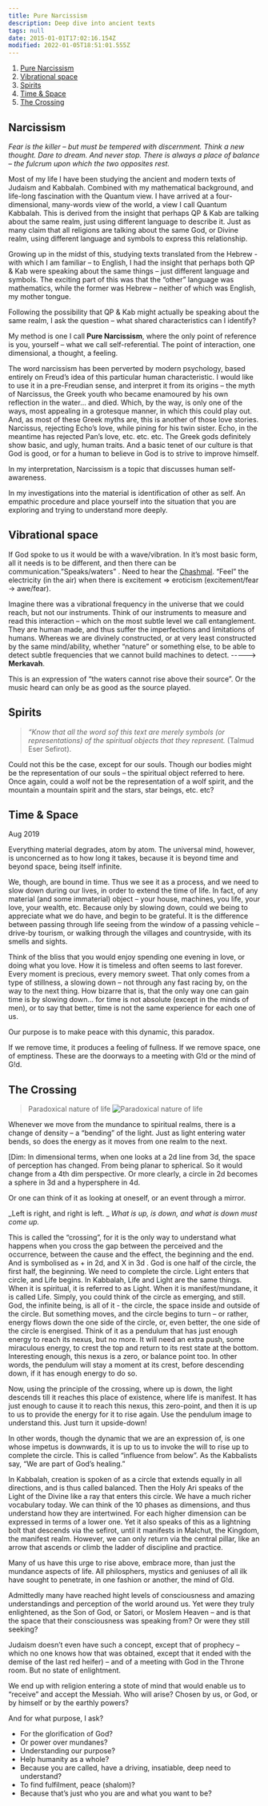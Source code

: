 ```yaml
---
title: Pure Narcissism
description: Deep dive into ancient texts
tags: null
date: 2015-01-01T17:02:16.154Z
modified: 2022-01-05T18:51:01.555Z
---
```


1. [Pure Narcissism](#pure-narcissism)
2. [Vibrational space](#vibrational-space)
3. [Spirits](#spirits)
4. [Time & Space](#time--space)
5. [The Crossing](#the-crossing)

## Narcissism

_Fear is the killer – but must be tempered with discernment._
_Think a new thought._
_Dare to dream. And never stop._
_There is always a place of balance – the fulcrum upon which the two opposites rest._

Most of my life I have been studying the ancient and modern texts of Judaism and Kabbalah. Combined with my mathematical background, and life-long fascination with the Quantum view. I have arrived at a four-dimensional, many-words view of the world, a view I call Quantum Kabbalah.
This is derived from the insight that perhaps QP & Kab are talking about the same realm, just using different language to describe it. Just as many claim that all religions are talking about the same God, or Divine realm, using different language and symbols to express this relationship.

Growing up in the midst of this, studying texts translated from the Hebrew - with which I am familiar – to English, I had the insight that perhaps both QP & Kab were speaking about the same things – just different language and symbols. The exciting part of this was that the “other” language was mathematics, while the former was Hebrew – neither of which was English, my mother tongue.

Following the possibility that QP & Kab might actually be speaking about the same realm, I ask the question – what shared characteristics can I identify?

My method is one I call **Pure Narcissism**, where the only point of reference is you, yourself – what we call self-referential. The point of interaction, one dimensional, a thought, a feeling.

The word narcissism has been perverted by modern psychology, based entirely on Freud’s idea of this particular human characteristic. I would like to use it in a pre-Freudian sense, and interpret it from its origins – the myth of Narcissus, the Greek youth who became enamoured by his own reflection in the water... and died. Which, by the way, is only one of the ways, most appealing in a grotesque manner, in which this could play out. And, as most of these Greek myths are, this is another of those love stories. Narcissus, rejecting Echo’s love, while pining for his twin sister. Echo, in the meantime has rejected Pan’s love, etc. etc. etc. The Greek gods definitely show basic, and ugly, human traits. And a basic tenet of our culture is that God is good, or for a human to believe in God is to strive to improve himself.

In my interpretation, Narcissism is a topic that discusses human self-awareness.

In my investigations into the material is identification of other as self. An empathic procedure and place yourself into the situation that you are exploring and trying to understand more deeply.

## Vibrational space

If God spoke to us it would be with a wave/vibration. In it’s most basic form, all it needs is to be different, and then there can be communication.”Speaks/waters” . Need to hear the [Chashmal](/posts/qkab/chashmal/). “Feel” the electricity (in the air) when there is excitement => eroticism (excitement/fear -> awe/fear).

Imagine there was a vibrational frequency in the universe that we could reach, but not our instruments. Think of our instruments to measure and read this interaction – which on the most subtle level we call entanglement. They are human made, and thus suffer the imperfections and limitations of humans. Whereas we are divinely constructed, or at very least constructed by the same mind/ability, whether “nature” or something else, to be able to detect subtle frequencies that we cannot build machines to detect. -----> **Merkavah**.

This is an expression of “the waters cannot rise above their source”. Or the music heard can only be as good as the source played.

## Spirits

> _“Know that all the word sof this text are merely symbols (or representations) of the spiritual objects that they represent._ (Talmud Eser Sefirot).

Could not this be the case, except for our souls. Though our bodies might be the representation of our souls – the spiritual object referred to here. Once again, could a wolf not be the representation of a wolf spirit, and the mountain a mountain spirit and the stars, star beings, etc. etc?

## Time & Space

Aug 2019

Everything material degrades, atom by atom. The universal mind, however, is unconcerned as to how long it takes, because it is beyond time and beyond space, being itself infinite.

We, though, are bound in time. Thus we see it as a process, and we need to slow down during our lives, in order to extend the time of life. In fact, of any material (and some immaterial) object – your house, machines, you life, your love, your wealth, etc. Because only by slowing down, could we being to appreciate what we do have, and begin to be grateful. It is the difference between passing through life seeing from the window of a passing vehicle – drive-by tourism, or walking through the villages and countryside, with its smells and sights.

Think of the bliss that you would enjoy spending one evening in love, or doing what you love. How it is timeless and often seems to last forever. Every moment is precious, every memory sweet. That only comes from a type of stillness, a slowing down – not through any fast racing by, on the way to the next thing. How bizarre that is, that the only way one can gain time is by slowing down... for time is not absolute (except in the minds of men), or to say that better, time is not the same experience for each one of us.

Our purpose is to make peace with this dynamic, this paradox.

If we remove time, it produces a feeling of fullness. If we remove space, one of emptiness. These are the doorways to a meeting with G!d or the mind of G!d.

## The Crossing

> Paradoxical nature of life
> ![Paradoxical nature of life](/posts/img/qkab/narcissism.png)

Whenever we move from the mundance to spiritual realms, there is a change of density – a “bending” of the light. Just as light entering water bends, so does the energy as it moves from one realm to the next.

[Dim: In dimensional terms, when one looks at a 2d line from 3d, the space of perception has changed. From being planar to spherical. So it would change from a 4th dim perspective. Or more clearly, a circle in 2d becomes a sphere in 3d and a hypersphere in 4d.

Or one can think of it as looking at oneself, or an event through a mirror.

_Left is right, and right is left. _
_What is up, is down,_
_and what is down must come up._

This is called the “crossing”, for it is the only way to understand what happens when you cross the gap between the perceived and the occurrence, between the cause and the effect, the beginning and the end. And is symbolised as + in 2d, and X in 3d
.
God is one half of the circle, the first half, the beginning. We need to complete the circle.
Light enters that circle, and Life begins. In Kabbalah, Life and Light are the same things. When it is spiritual, it is referred to as Light. When it is manifest/mundane, it is called Life. Simply, you could think of the circle as emerging, and still. God, the infinite being, is all of it - the circle, the space inside and outside of the circle. But something moves, and the circle begins to turn – or rather, energy flows down the one side of the circle, or, even better, the one side of the circle is energised. Think of it as a pendulum that has just enough energy to reach its nexus, but no more. It will need an extra push, some miraculous energy, to crest the top and return to its rest state at the bottom. Interesting enough, this nexus is a zero, or balance point too. In other words, the pendulum will stay a moment at its crest, before descending down, if it has enough energy to do so.

Now, using the principle of the crossing, where up is down, the light descends till it reaches this place of existence, where life is manifest. It has just enough to cause it to reach this nexus, this zero-point, and then it is up to us to provide the energy for it to rise again. Use the pendulum image to understand this. Just turn it upside-down!

In other words, though the dynamic that we are an expression of, is one whose impetus is downwards, it is up to us to invoke the will to rise up to complete the circle. This is called “influence from below”. As the Kabbalists say, “We are part of God’s healing.”

In Kabbalah, creation is spoken of as a circle that extends equally in all directions, and is thus called balanced. Then the Holy Ari speaks of the Light of the Divine like a ray that enters this circle. We have a much richer vocabulary today. We can think of the 10 phases as dimensions, and thus understand how they are intertwined. For each higher dimension can be expressed in terms of a lower one. Yet it also speaks of this as a lightning bolt that descends via the sefirot, until it manifests in Malchut, the Kingdom, the manifest realm. However, we can only return via the central pillar, like an arrow that ascends or climb the ladder of discipline and practice.

Many of us have this urge to rise above, embrace more, than just the mundance aspects of life. All philosphers, mystics and geniuses of all ilk have sought to penetrate, in one fashion or another, the mind of G!d.

Admittedly many have reached hight levels of consciousness and amazing understandings and perception of the world around us. Yet were they truly enlightened, as the Son of God, or Satori, or Moslem Heaven – and is that the space that their consciousness was speaking from? Or were they still seeking?

Judaism doesn’t even have such a concept, except that of prophecy – which no one knows how that was obtained, except that it ended with the demise of the last red heifer) – and of a meeting with God in the Throne room. But no state of enlightment.

We end up with religion entering a stote of mind that would enable us to “receive” and accept the Messiah. Who will arise? Chosen by us, or God, or by himself or by the earthly powers?

And for what purpose, I ask?

- For the glorification of God?
- Or power over mundanes?
- Understanding our purpose?
- Help humanity as a whole?
- Because you are called, have a driving, insatiable, deep need to understand?
- To find fulfilment, peace (shalom)?
- Because that’s just who you are and what you want to be?
